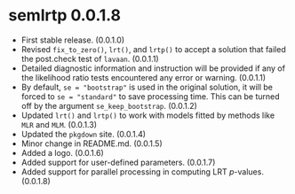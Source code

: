 # semlrtp 0.0.1.8

- First stable release. (0.0.1.0)
- Revised `fix_to_zero()`, `lrt()`, and
  `lrtp()` to accept a solution that
  failed the post.check test of
  `lavaan`. (0.0.1.1)
- Detailed diagnostic information and
  instruction will be provided if any
  of the likelihood ratio tests
  encountered any error or warning.
  (0.0.1.1)
- By default, `se = "bootstrap"` is used
  in the original solution, it will
  be forced to `se = "standard"` to
  save processing time. This can be
  turned off by the argument
  `se_keep_bootstrap`. (0.0.1.2)
- Updated `lrt()` and `lrtp()` to work
  with models fitted by methods like
  `MLR` and `MLM`. (0.0.1.3)
- Updated the `pkgdown` site. (0.0.1.4)
- Minor change in README.md. (0.0.1.5)
- Added a logo. (0.0.1.6)
- Added support for user-defined
  parameters. (0.0.1.7)
- Added support for parallel processing
  in computing LRT *p*-values.
  (0.0.1.8)